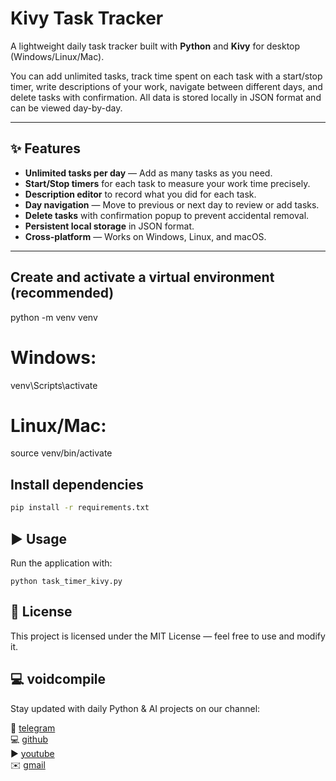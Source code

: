 # Kivy Task Tracker

A lightweight daily task tracker built with **Python** and **Kivy** for desktop (Windows/Linux/Mac).

You can add unlimited tasks, track time spent on each task with a start/stop timer, write descriptions of your work, navigate between different days, and delete tasks with confirmation. All data is stored locally in JSON format and can be viewed day-by-day.

---

## ✨ Features
- **Unlimited tasks per day** — Add as many tasks as you need.
- **Start/Stop timers** for each task to measure your work time precisely.
- **Description editor** to record what you did for each task.
- **Day navigation** — Move to previous or next day to review or add tasks.
- **Delete tasks** with confirmation popup to prevent accidental removal.
- **Persistent local storage** in JSON format.
- **Cross-platform** — Works on Windows, Linux, and macOS.

---

## Create and activate a virtual environment (recommended)
python -m venv venv
# Windows:
venv\Scripts\activate
# Linux/Mac:
source venv/bin/activate

## Install dependencies
```bash
pip install -r requirements.txt
```

## ▶️ Usage
Run the application with:
```
python task_timer_kivy.py
```

## 📜 License
This project is licensed under the MIT License — feel free to use and modify it.

## 💻 voidcompile
Stay updated with daily Python & AI projects on our channel:

📢 [telegram](https://t.me/voidcompile)  
💻 [github](https://github.com/voidcompile)  
▶️ [youtube](https://youtube.com/@voidcompile)  
✉️ [gmail](mailto:voidcompile@gmail.com)  


